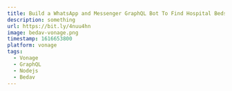 ```yaml
---
title: Build a WhatsApp and Messenger GraphQL Bot To Find Hospital Beds
description: something
url: https://bit.ly/4nuu4hn
image: bedav-vonage.png
timestamp: 1616653800
platform: vonage
tags:
  - Vonage
  - GraphQL
  - Nodejs
  - Bedav
---
```

